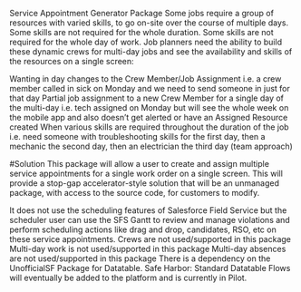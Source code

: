 Service Appointment Generator Package
Some jobs require a group of resources with varied skills, to go on-site over the course of multiple days. Some skills are not required for the whole duration. Some skills are not required for the whole day of work. Job planners need the ability to build these dynamic crews for multi-day jobs and see the availability and skills of the resources on a single screen:

Wanting in day changes to the Crew Member/Job Assignment i.e. a crew member called in sick on Monday and we need to send someone in just for that day
Partial job assignment to a new Crew Member for a single day of the multi-day i.e. tech assigned on Monday but will see the whole week on the mobile app and also doesn’t get alerted or have an Assigned Resource created
When various skills are required throughout the duration of the job i.e. need someone with troubleshooting skills for the first day, then a mechanic the second day, then an electrician the third day (team approach)

#Solution
This package will allow a user to create and assign multiple service appointments for a single work order on a single screen. This will provide a stop-gap accelerator-style solution that will be an unmanaged package, with access to the source code, for customers to modify.

It does not use the scheduling features of Salesforce Field Service but the scheduler user can use the SFS Gantt to review and manage violations and perform scheduling actions like drag and drop, candidates, RSO, etc on these service appointments.
Crews are not used/supported in this package
Multi-day work is not used/supported in this package
Multi-day absences are not used/supported in this package
There is a dependency on the UnofficialSF Package for Datatable. Safe Harbor: Standard Datatable Flows will eventually be added to the platform and is currently in Pilot.

